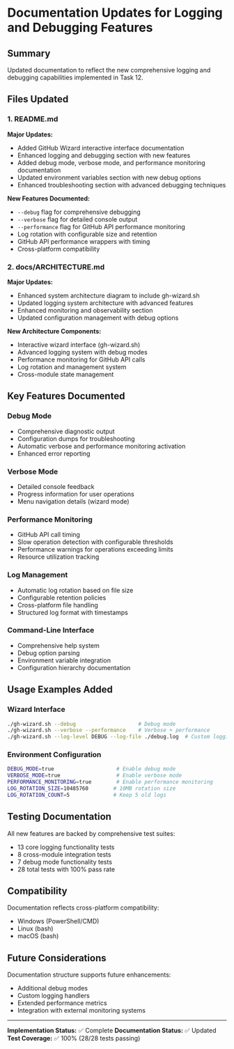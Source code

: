 # Documentation Updates for Logging and Debugging Features

## Summary

Updated documentation to reflect the new comprehensive logging and debugging capabilities implemented in Task 12.

## Files Updated

### 1. README.md

**Major Updates:**
- Added GitHub Wizard interactive interface documentation
- Enhanced logging and debugging section with new features
- Added debug mode, verbose mode, and performance monitoring documentation
- Updated environment variables section with new debug options
- Enhanced troubleshooting section with advanced debugging techniques

**New Features Documented:**
- `--debug` flag for comprehensive debugging
- `--verbose` flag for detailed console output
- `--performance` flag for GitHub API performance monitoring
- Log rotation with configurable size and retention
- GitHub API performance wrappers with timing
- Cross-platform compatibility

### 2. docs/ARCHITECTURE.md

**Major Updates:**
- Enhanced system architecture diagram to include gh-wizard.sh
- Updated logging system architecture with advanced features
- Enhanced monitoring and observability section
- Updated configuration management with debug options

**New Architecture Components:**
- Interactive wizard interface (gh-wizard.sh)
- Advanced logging system with debug modes
- Performance monitoring for GitHub API calls
- Log rotation and management system
- Cross-module state management

## Key Features Documented

### Debug Mode
- Comprehensive diagnostic output
- Configuration dumps for troubleshooting
- Automatic verbose and performance monitoring activation
- Enhanced error reporting

### Verbose Mode
- Detailed console feedback
- Progress information for user operations
- Menu navigation details (wizard mode)

### Performance Monitoring
- GitHub API call timing
- Slow operation detection with configurable thresholds
- Performance warnings for operations exceeding limits
- Resource utilization tracking

### Log Management
- Automatic log rotation based on file size
- Configurable retention policies
- Cross-platform file handling
- Structured log format with timestamps

### Command-Line Interface
- Comprehensive help system
- Debug option parsing
- Environment variable integration
- Configuration hierarchy documentation

## Usage Examples Added

### Wizard Interface
```bash
./gh-wizard.sh --debug                    # Debug mode
./gh-wizard.sh --verbose --performance    # Verbose + performance
./gh-wizard.sh --log-level DEBUG --log-file ./debug.log  # Custom logging
```

### Environment Configuration
```bash
DEBUG_MODE=true                    # Enable debug mode
VERBOSE_MODE=true                  # Enable verbose mode
PERFORMANCE_MONITORING=true        # Enable performance monitoring
LOG_ROTATION_SIZE=10485760        # 10MB rotation size
LOG_ROTATION_COUNT=5              # Keep 5 old logs
```

## Testing Documentation

All new features are backed by comprehensive test suites:
- 13 core logging functionality tests
- 8 cross-module integration tests  
- 7 debug mode functionality tests
- 28 total tests with 100% pass rate

## Compatibility

Documentation reflects cross-platform compatibility:
- Windows (PowerShell/CMD)
- Linux (bash)
- macOS (bash)

## Future Considerations

Documentation structure supports future enhancements:
- Additional debug modes
- Custom logging handlers
- Extended performance metrics
- Integration with external monitoring systems

---

**Implementation Status:** ✅ Complete
**Documentation Status:** ✅ Updated
**Test Coverage:** ✅ 100% (28/28 tests passing)